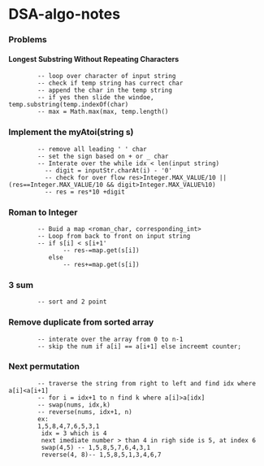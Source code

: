 # DSA-algo-notes

### Problems
####  Longest Substring Without Repeating Characters
            -- loop over character of input string
            -- check if temp string has currect char 
            -- append the char in the temp string
            -- if yes then slide the windoe, temp.substring(temp.indexOf(char)
            -- max = Math.max(max, temp.length()
            
### Implement the myAtoi(string s)
            -- remove all leading ' ' char
            -- set the sign based on + or _ char
            -- Interate over the while idx < len(input string)
              -- digit = inputStr.charAt(i) - '0'
              -- check for over flow res>Integer.MAX_VALUE/10 || (res==Integer.MAX_VALUE/10 && digit>Integer.MAX_VALUE%10)
              -- res = res*10 +digit
              
### Roman to Integer
            -- Buid a map <roman_char, corresponding_int>
            -- Loop from back to front on input string
            -- if s[i] < s[i+1'
                   -- res-=map.get(s[i])
               else
                   -- res+=map.get(s[i])
### 3 sum
            -- sort and 2 point

### Remove duplicate from sorted array
            -- interate over the array from 0 to n-1
            -- skip the num if a[i] == a[i+1] else increemt counter;
            
### Next permutation
            -- traverse the string from right to left and find idx where a[i]<a[i+1]
            -- for i = idx+1 to n find k where a[i]>a[idx]
            -- swap(nums, idx,k)
            -- reverse(nums, idx+1, n)
            ex:
            1,5,8,4,7,6,5,3,1
             idx = 3 which is 4
             next imediate number > than 4 in righ side is 5, at index 6
             swap(4,5) -- 1,5,8,5,7,6,4,3,1
             reverse(4, 8)-- 1,5,8,5,1,3,4,6,7
